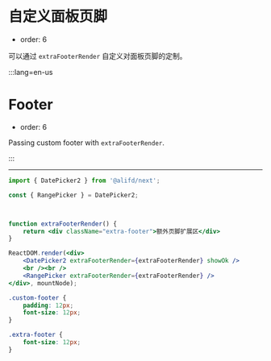 # 自定义面板页脚

- order: 6

可以通过 `extraFooterRender` 自定义对面板页脚的定制。

:::lang=en-us
# Footer

- order: 6

Passing custom footer with `extraFooterRender`.

:::

---


````jsx
import { DatePicker2 } from '@alifd/next';

const { RangePicker } = DatePicker2;



function extraFooterRender() {
    return <div className="extra-footer">额外页脚扩展区</div>
}

ReactDOM.render(<div>
    <DatePicker2 extraFooterRender={extraFooterRender} showOk />
    <br /><br />
    <RangePicker extraFooterRender={extraFooterRender} />
</div>, mountNode);
````

````css
.custom-footer {
    padding: 12px;
    font-size: 12px;
}

.extra-footer {
    font-size: 12px;
}
````
